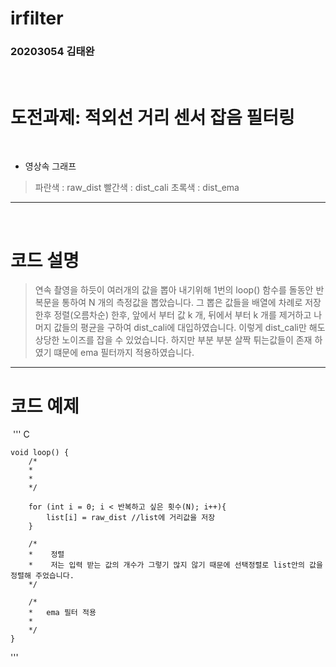 # irfilter
### 20203054 김태완
​
# 도전과제: 적외선 거리 센서 잡음 필터링
​
* 영상속 그래프
>파란색 : raw_dist
>빨간색 : dist_cali
>초록색 : dist_ema
​
------------------------------------
​
# 코드 설명

>연속 촬영을 하듯이 여러개의 값을 뽑아 내기위해 
>1번의 loop() 함수를 돌동안 반복문을 통하여 N 개의 측정값을 뽑았습니다.
>그 뽑은 값들을 배열에 차례로 저장한후 정렬(오름차순) 한후, 앞에서 부터 값 k 개, 뒤에서 부터 k 개를 제거하고
>나머지 값들의 평균을 구하여 dist_cali에 대입하였습니다.
>이렇게 dist_cali만 해도 상당한 노이즈를 잡을 수 있었습니다. 하지만 부분 부분 살짝 튀는값들이 존재 하였기 떄문에 ema 필터까지 적용하였습니다.

----------------------------------------------

# 코드 예제
​
​''' C

    void loop() {
        /*
        *
        * 
        */

        for (int i = 0; i < 반복하고 싶은 횟수(N); i++){
            list[i] = raw_dist //list에 거리값을 저장
        }

        /*
        *    정렬 
        *    저는 입력 받는 값의 개수가 그렇기 많지 않기 때문에 선택정렬로 list안의 값을 정렬해 주었습니다.
        */

        /*
        *   ema 필터 적용
        * 
        */
    }

'''